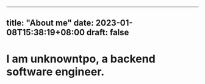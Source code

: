 
---
title: "About me"
date: 2023-01-08T15:38:19+08:00
draft: false
---

# I am unknowntpo, a backend software engineer.


